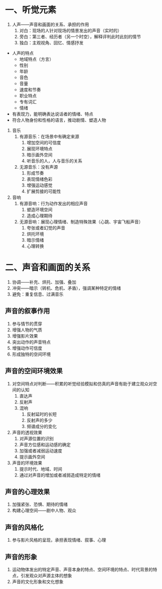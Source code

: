 # 一、听觉元素

1. 人声——声音和画面的关系、承担的作用
    1. 对白：现场的人针对现场的情景发出的声音（实时的）
    2. 旁白：第三者、经历者（另一个时空），解释评判此时此刻的情节
    3. 独白：主观视角、回忆、情感抒发
- 人声的特点
    - 地域特点（方言）
    - 性别
    - 年龄
    - 音色
    - 音量
    - 速度和节奏
    - 职业特点
    - 专有词汇
    - 情绪
- 有表现力，能明确表达说话者的情绪、特点
- 符合人物身份和性格的语言，推动剧情、塑造人物
1. 音乐
    1. 有源音乐：在场景中有确定来源
        1. 增加空间的可信度
        2. 展现环境特点
        3. 暗示画外空间
        4. 听音乐的人，人与音乐的关系
    2. 无源音乐：没有声源
        1. 形成节奏
        2. 表现情绪色彩
        3. 增强运动感觉
        4. 扩展剪接的可能性
2. 音响
    1. 有源音响：行为动作发出的相应声音
        1. 塑造环境空间
        2. 造成心理期待
    2. 无源音响：展现心理情绪、制造特殊效果（心跳、宇宙飞船声音）
        1. 夸张或者幻觉的声音
        2. 烘托环境
        3. 暗示情绪
        4. 心理转换

# 二、声音和画面的关系

1. 协调——补充、烘托、加强、叠加
2. 冲突——暗示（转机、危机、矛盾），强调某种特定的情绪
3. 避免：重复信息、过满音乐

## 声音的叙事作用

1. 参与情节的贯穿
2. 增强人物的气质
3. 增强影片效果
4. 突出动作的声音特点
5. 增强动作可信度
6. 形成独特的空间环境

## 声音的空间环境效果

1. 对空间特点对判断——积累的听觉经验模拟和仿真的声音有助于建立观众对空间的认知
    1. 直达声
    2. 反射声
    3. 混响
        1. 反射延时的长短
        2. 反射声的多少
        3. 频谱成分的变化
2. 声音的透视效果
    1. 对声源位置的识别
    2. 声音方位感和运动感的确定
    3. 加强或者减弱运动速度
    4. 提示画外空间
3. 声音的环境效果
    1. 提示时代、地域、时间
    2. 通过对声音的增加或者减弱造成特定的情绪

## 声音的心理效果

1. 加强紧张、恐惧、期待的情绪
2. 构建心理空间——剧中人物、观众

## 声音的风格化

1. 参与影片风格的呈现，承担表现情绪、叙事、心理

## 声音的形象

1. 运动物体发出的特定声音、声音本身的特点、空间环境的特点、时代背景的特点，引发观众对声源主体的想象
2. 声音的文化形象和文化想象